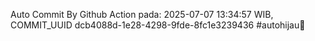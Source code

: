 Auto Commit By Github Action pada: 2025-07-07 13:34:57 WIB, COMMIT_UUID dcb4088d-1e28-4298-9fde-8fc1e3239436 #autohijau🗿
